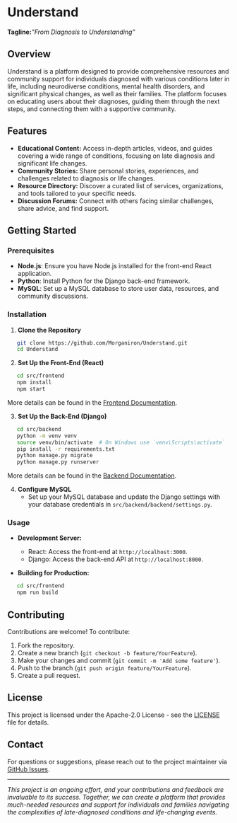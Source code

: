 # Understand
**Tagline:**_"From Diagnosis to Understanding"_
## Overview

Understand is a platform designed to provide comprehensive resources and community support for individuals diagnosed with various conditions later in life, including neurodiverse conditions, mental health disorders, and significant physical changes, as well as their families. The platform focuses on educating users about their diagnoses, guiding them through the next steps, and connecting them with a supportive community.

## Features
- **Educational Content:** Access in-depth articles, videos, and guides covering a wide range of conditions, focusing on late diagnosis and significant life changes.
- **Community Stories:** Share personal stories, experiences, and challenges related to diagnosis or life changes.
- **Resource Directory:** Discover a curated list of services, organizations, and tools tailored to your specific needs.
- **Discussion Forums:** Connect with others facing similar challenges, share advice, and find support.

## Getting Started
### Prerequisites
- **Node.js**: Ensure you have Node.js installed for the front-end React application.
- **Python**: Install Python for the Django back-end framework.
- **MySQL**: Set up a MySQL database to store user data, resources, and community discussions.

### Installation
1. **Clone the Repository**
```bash
   git clone https://github.com/Morganiron/Understand.git
   cd Understand
   ```
2. **Set Up the Front-End (React)**
```bash
   cd src/frontend
   npm install
   npm start
   ```

   More details can be found in the [Frontend Documentation](src/frontend/README.md).

3. **Set Up the Back-End (Django)**
```bash
   cd src/backend
   python -m venv venv
   source venv/bin/activate  # On Windows use `venv\Scripts\activate`
   pip install -r requirements.txt
   python manage.py migrate
   python manage.py runserver
   ```

   More details can be found in the [Backend Documentation](src/backend/README.md).

4. **Configure MySQL**
   - Set up your MySQL database and update the Django settings with your database credentials in `src/backend/backend/settings.py`.

### Usage
- **Development Server:**
  - React: Access the front-end at `http://localhost:3000`.
  - Django: Access the back-end API at `http://localhost:8000`.

- **Building for Production:**
```bash
   cd src/frontend
   npm run build
   ```
## Contributing

Contributions are welcome! To contribute:

1. Fork the repository.
2. Create a new branch (`git checkout -b feature/YourFeature`).
3. Make your changes and commit (`git commit -m 'Add some feature'`).
4. Push to the branch (`git push origin feature/YourFeature`).
5. Create a pull request.

## License

This project is licensed under the Apache-2.0 License - see the [LICENSE](LICENSE) file for details.

## Contact

For questions or suggestions, please reach out to the project maintainer via [GitHub Issues](https://github.com/Morganiron/Understand/issues).

---

*This project is an ongoing effort, and your contributions and feedback are invaluable to its success. Together, we can create a platform that provides much-needed resources and support for individuals and families navigating the complexities of late-diagnosed conditions and life-changing events.*